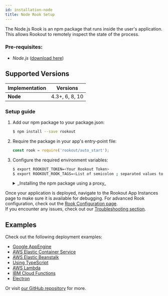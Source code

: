 ```yaml
---
id: installation-node
title: Node Rook Setup
---
```


The Node.js Rook is an npm package that runs inside the user's application.  
This allows Rookout to remotely inspect the state of the process.

### Pre-requisites:
- *Node.js* ([download here](https://nodejs.org/))

## Supported Versions

| Implementation     | Versions       |
| ------------------ | -------------- |
| **Node**           | 4.3+, 6, 8, 10  |

### Setup guide

1. Add our npm package to your package.json:  
    ```bash 
    $ npm install --save rookout
    ```
    
1. Require the package in your app's entry-point file:
    ```javascript
    const rook = require('rookout/auto_start');
    ```

1. Configure the required environment variables:

    ```bash
    $ export ROOKOUT_TOKEN=<Your Rookout Token>
    $ export ROOKOUT_ROOK_TAGS=<List of semicolon ; separated values to identify this app instance>
    ```

    <details>
    <summary>_Installing the npm package using a proxy_</summary>

    Unix:
    ```bash
    export HTTPS_PROXY=https://mypro.xy:1234 && npm install --save rookout
    ```
    Windows:
    ```bash
    set HTTPS_PROXY=https://mypro.xy:1234 && npm install --save rookout
    ```

    </details>
    
Once your application is deployed, navigate to the Rookout App Instances page to make sure it is available for debugging.
For advanced Rook configuration, check out the [Rook Configuration page](rooks-config.md).<br/>
If you encounter any issues, check out our [Troubleshooting section](troubleshooting-rooks.md).

## Examples

Check out the following deployment examples:

- [Google AppEngine](https://github.com/Rookout/deployment-examples/tree/master/node-app-engine-flex)
- [AWS Elastic Container Service](https://github.com/Rookout/deployment-examples/tree/master/node-aws-ecs)
- [AWS Elastic Beanstalk](https://github.com/Rookout/deployment-examples/tree/master/node-aws-elasticbeanstalk)
- [Using TypeScript](https://github.com/Rookout/deployment-examples/tree/master/node-typescript)
- [AWS Lambda](https://github.com/Rookout/deployment-examples/tree/master/node-aws-lambda)
- [IBM Cloud Functions](https://github.com/Rookout/deployment-examples/tree/master/node-ibm-cloud-functions)
- [Electron](https://github.com/Rookout/deployment-examples/tree/master/node-electron)

Or visit [our GitHub repository](https://github.com/Rookout/deployment-examples) for more.